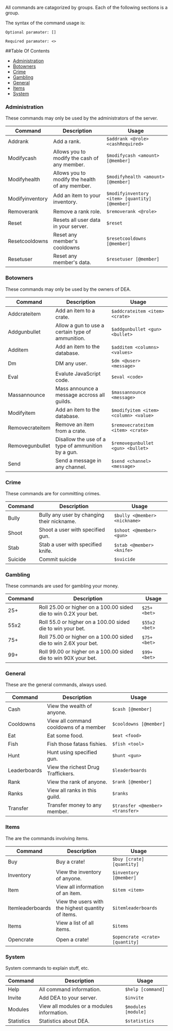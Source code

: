 All commands are catagorized by groups. Each of the following sections is a group.

The syntax of the command usage is:

`Optional paramater: []`

`Required paramater: <>`

##Table Of Contents
- [Administration](#administration)
- [Botowners](#botowners)
- [Crime](#crime)
- [Gambling](#gambling)
- [General](#general)
- [Items](#items)
- [System](#system)

### Administration

These commands may only be used by the administrators of the server.

Command | Description | Usage
---------------- | -------------- | -------
Addrank|Add a rank.|`$addrank <@role> <cashRequired>`
Modifycash|Allows you to modify the cash of any member.|`$modifycash <amount> [@member]`
Modifyhealth|Allows you to modify the health of any member.|`$modifyhealth <amount> [@member]`
Modifyinventory|Add an item to your inventory.|`$modifyinventory <item> [quantity] [@member]`
Removerank|Remove a rank role.|`$removerank <@role>`
Reset|Resets all user data in your server.|`$reset`
Resetcooldowns|Reset any member's cooldowns|`$resetcooldowns [@member]`
Resetuser|Reset any member's data.|`$resetuser [@member]`

### Botowners

These commands may only be used by the owners of DEA.

Command | Description | Usage
---------------- | -------------- | -------
Addcrateitem|Add an item to a crate.|`$addcrateitem <item> <crate>`
Addgunbullet|Allow a gun to use a certain type of ammunition.|`$addgunbullet <gun> <bullet>`
Additem|Add an item to the database.|`$additem <columns> <values>`
Dm|DM any user.|`$dm <@user> <message>`
Eval|Evalute JavaScript code.|`$eval <code>`
Massannounce|Mass announce a message accross all guilds.|`$massannounce <message>`
Modifyitem|Add an item to the database.|`$modifyitem <item> <column> <value>`
Removecrateitem|Remove an item from a crate.|`$removecrateitem <item> <crate>`
Removegunbullet|Disallow the use of a type of ammunition by a gun.|`$removegunbullet <gun> <bullet>`
Send|Send a message in any channel.|`$send <channel> <message>`

### Crime

These commands are for committing crimes.

Command | Description | Usage
---------------- | -------------- | -------
Bully|Bully any user by changing their nickname.|`$bully <@member> <nickname>`
Shoot|Shoot a user with specified gun.|`$shoot <@member> <gun>`
Stab|Stab a user with specified knife.|`$stab <@member> <knife>`
Suicide|Commit suicide|`$suicide`

### Gambling

These commands are used for gambling your money.

Command | Description | Usage
---------------- | -------------- | -------
25+|Roll 25.00 or higher on a 100.00 sided die to win 0.2X your bet.|`$25+ <bet>`
55x2|Roll 55.0 or higher on a 100.00 sided die to win your bet.|`$55x2 <bet>`
75+|Roll 75.00 or higher on a 100.00 sided die to win 2.6X your bet.|`$75+ <bet>`
99+|Roll 99.00 or higher on a 100.00 sided die to win 90X your bet.|`$99+ <bet>`

### General

These are the general commands, always used.

Command | Description | Usage
---------------- | -------------- | -------
Cash|View the wealth of anyone.|`$cash [@member]`
Cooldowns|View all command cooldowns of a member|`$cooldowns [@member]`
Eat|Eat some food.|`$eat <food>`
Fish|Fish those fatass fishies.|`$fish <tool>`
Hunt|Hunt using specified gun.|`$hunt <gun>`
Leaderboards|View the richest Drug Traffickers.|`$leaderboards`
Rank|View the rank of anyone.|`$rank [@member]`
Ranks|View all ranks in this guild.|`$ranks`
Transfer|Transfer money to any member.|`$transfer <@member> <transfer>`

### Items

The are the commands involving items.

Command | Description | Usage
---------------- | -------------- | -------
Buy|Buy a crate!|`$buy [crate] [quantity]`
Inventory|View the inventory of anyone.|`$inventory [@member]`
Item|View all information of an item.|`$item <item>`
Itemleaderboards|View the users with the highest quantity of items.|`$itemleaderboards`
Items|View a list of all items.|`$items`
Opencrate|Open a crate!|`$opencrate <crate> [quantity]`

### System

System commands to explain stuff, etc.

Command | Description | Usage
---------------- | -------------- | -------
Help|All command information.|`$help [command]`
Invite|Add DEA to your server.|`$invite`
Modules|View all modules or a modules information.|`$modules [module]`
Statistics|Statistics about DEA.|`$statistics`
